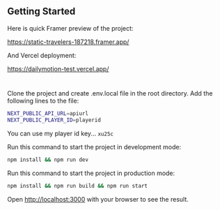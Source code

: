 ## Getting Started

Here is quick Framer preview of the project:

https://static-travelers-187218.framer.app/

And Vercel deployment:

https://dailymotion-test.vercel.app/

#

Clone the project and create .env.local file in the root directory. Add the following lines to the file:

```bash
NEXT_PUBLIC_API_URL=apiurl
NEXT_PUBLIC_PLAYER_ID=playerid
```

You can use my player id key... `xu25c`

Run this command to start the project in development mode:

```bash
npm install && npm run dev
```

Run this command to start the project in production mode:

```bash
npm install && npm run build && npm run start
```

Open [http://localhost:3000](http://localhost:3000) with your browser to see the result.
